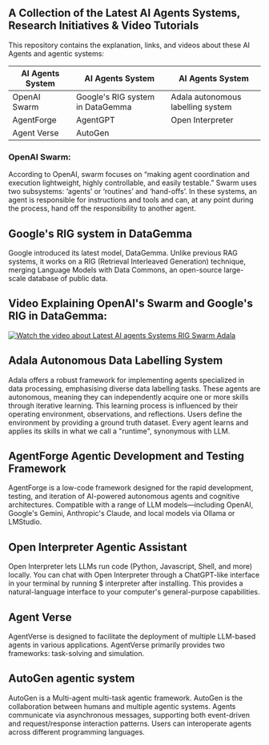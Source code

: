 ## A Collection of the Latest AI Agents Systems, Research Initiatives & Video Tutorials
This repository contains the explanation, links, and videos about these AI Agents and agentic systems:

| AI Agents System  | AI Agents System | AI Agents System |
| ------------- | ------------- | ------------- |
| OpenAI Swarm  | Google's RIG system in DataGemma  | Adala autonomous labelling system  |
| AgentForge | AgentGPT | Open Interpreter|
| Agent Verse | AutoGen | |



### OpenAI Swarm:
According to OpenAI, swarm focuses on “making agent coordination and execution lightweight, highly controllable, and easily testable.” Swarm uses two subsystems: ‘agents’ or ‘routines’ and ‘hand-offs’. In these systems, an agent is responsible for instructions and tools and can, at any point during the process, hand off the responsibility to another agent.


## Google's RIG system in DataGemma
Google introduced its latest model, DataGemma. Unlike previous RAG systems, it works on a RIG (Retrieval Interleaved Generation) technique, merging Language Models with Data Commons, an open-source large-scale database of public data.

## Video Explaining OpenAI's Swarm and Google's RIG in DataGemma:
[![Watch the video about Latest AI agents Systems RIG Swarm Adala](https://img.youtube.com/vi/ZBEYWhOTL5o/maxresdefault.jpg)](https://youtu.be/ZBEYWhOTL5o) 


## Adala Autonomous Data Labelling System
Adala offers a robust framework for implementing agents specialized in data processing, emphasising diverse data labelling tasks. These agents are autonomous, meaning they can independently acquire one or more skills through iterative learning. This learning process is influenced by their operating environment, observations, and reflections. Users define the environment by providing a ground truth dataset. Every agent learns and applies its skills in what we call a "runtime", synonymous with LLM.

## AgentForge Agentic Development and Testing Framework 
AgentForge is a low-code framework designed for the rapid development, testing, and iteration of AI-powered autonomous agents and cognitive architectures. Compatible with a range of LLM models—including OpenAI, Google's Gemini, Anthropic's Claude, and local models via Ollama or LMStudio.

## Open Interpreter Agentic Assistant 
Open Interpreter lets LLMs run code (Python, Javascript, Shell, and more) locally. You can chat with Open Interpreter through a ChatGPT-like interface in your terminal by running $ interpreter after installing. This provides a natural-language interface to your computer's general-purpose capabilities. 

## Agent Verse
AgentVerse is designed to facilitate the deployment of multiple LLM-based agents in various applications. AgentVerse primarily provides two frameworks: task-solving and simulation.

## AutoGen agentic system
AutoGen is a Multi-agent multi-task agentic framework. AutoGen is the collaboration between humans and multiple agentic systems. Agents communicate via asynchronous messages, supporting both event-driven and request/response interaction patterns. Users can interoperate agents across different programming languages.
